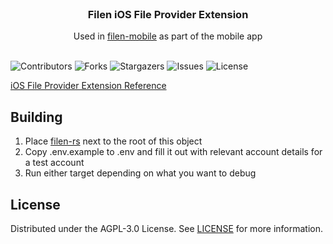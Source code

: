 <br/>
<p align="center">
  <h3 align="center">Filen iOS File Provider Extension</h3>

  <p align="center">
    Used in <a href="https://github.com/FilenCloudDienste/filen-mobile">filen-mobile</a> as part of the mobile app
    <br/>
    <br/>
  </p>
</p>

![Contributors](https://img.shields.io/github/contributors/FilenCloudDienste/filen-ios-file-provider?color=dark-green) ![Forks](https://img.shields.io/github/forks/FilenCloudDienste/filen-ios-file-provider?style=social) ![Stargazers](https://img.shields.io/github/stars/FilenCloudDienste/filen-ios-file-provider?style=social) ![Issues](https://img.shields.io/github/issues/FilenCloudDienste/filen-ios-file-provider) ![License](https://img.shields.io/github/license/FilenCloudDienste/filen-ios-file-provider)

[iOS File Provider Extension Reference](https://developer.apple.com/documentation/fileprovider/nonreplicated-file-provider-extension)

## Building
1) Place [filen-rs](https://github.com/FilenCloudDienste/filen-rs) next to the root of this object
2) Copy .env.example to .env and fill it out with relevant account details for a test account
3) Run either target depending on what you want to debug


## License

Distributed under the AGPL-3.0 License. See [LICENSE](https://github.com/FilenCloudDienste/filen-ios-file-provider/blob/main/LICENSE) for more information.
